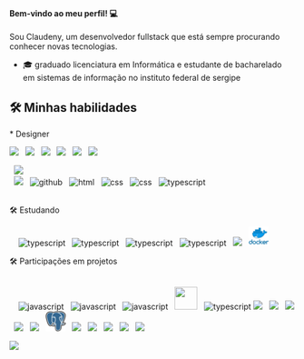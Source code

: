 #### Bem-vindo ao meu perfil! :computer:
Sou Claudeny, um desenvolvedor fullstack que está sempre procurando conhecer novas tecnologias.
- :mortar_board: graduado licenciatura em Informática e estudante de bacharelado em sistemas de informação no instituto federal de sergipe
## 🛠  Minhas habilidades
<p>
 * Designer
 
</p>
<p>  
<img src="https://cdn.jsdelivr.net/gh/devicons/devicon/icons/premierepro/premierepro-original.svg" height="35px" />   
 &nbsp; 
<img src="https://cdn.jsdelivr.net/gh/devicons/devicon/icons/aftereffects/aftereffects-original.svg" height="35px" />  
&nbsp;  
<img src="https://ioiodesign.com/wp-content/uploads/2020/10/Photoshop-logo.png" height="35px" />    
&nbsp;
<img src="https://img1.gratispng.com/20180415/pjw/kisspng-adobe-xd-user-interface-design-computer-icons-adob-adobe-5ad2fa7cce9f02.2569342615237761248463.jpg" height="35px" /> 
 &nbsp; 
<img src="https://encrypted-tbn0.gstatic.com/images?q=tbn:ANd9GcToorQQ_89Xr-HfATVDtx7yPXTJ3yO2LkU2LJLwHe3yhZUh5tsQIewGsGjXTUdVdVhaWwY&usqp=CAU" height="35px" /> 
&nbsp;
<img src="https://www.adobe.com/content/dam/cc/icons/illustrator.svg" height="35px" />    
 
&nbsp;
<img src="https://www.coreldraw.com/static/cdgs/product_content/cdgs/2019/boxshot-coreldraw-upgrade-program-2019.png" height="35px" />   
&nbsp;
<img src="https://seeklogo.com/images/F/figma-logo-E4E21D3AEA-seeklogo.com.png" height="35px" />
&nbsp;
<img src="https://cdn.icon-icons.com/icons2/936/PNG/512/github-logo_icon-icons.com_73546.png" alt="github" width="40" height="40" style="max-width:100%;"></img>
&nbsp;
<img src="https://cdn.icon-icons.com/icons2/2415/PNG/512/html_original_wordmark_logo_icon_146478.png" alt="html" width="40" height="40" style="max-width:100%;"></img>
&nbsp;
<img src="https://cdn.icon-icons.com/icons2/2107/PNG/512/file_type_css_icon_130661.png" alt="css" width="40" height="40" style="max-width:100%;"></img>
&nbsp;
<img src="https://cdn.jsdelivr.net/gh/devicons/devicon/icons/bootstrap/bootstrap-plain.svg" alt="css" width="40" height="40" style="max-width:100%;"></img>
&nbsp;
<img src="https://cdn.icon-icons.com/icons2/2107/PNG/512/file_type_typescript_official_icon_130107.png" alt="typescript" width="40" height="40" style="max-width:100%;"></img>
&nbsp;
</p>
</br>
🛠 Estudando
<p>
&nbsp;
&nbsp;
 <img src="https://image.flaticon.com/icons/png/512/226/226777.png" alt="typescript" width="40" height="40" style="max-width:100%;"></img> 
&nbsp;
<img src="https://cdn.jsdelivr.net/gh/devicons/devicon/icons/csharp/csharp-original.svg" alt="typescript" width="40" height="40" style="max-width:100%;"></img> 
&nbsp;
<img src="https://cdn.icon-icons.com/icons2/2415/PNG/512/dot_net_original_logo_icon_146546.png" alt="typescript" width="40" height="40" style="max-width:100%;"></img>
&nbsp;
<img src="https://cdn.jsdelivr.net/gh/devicons/devicon/icons/dotnetcore/dotnetcore-original.svg" alt="typescript" width="40" height="40" style="max-width:100%;"></img>
 &nbsp;
<img src="https://img.icons8.com/color/452/microsoft-sql-server.png" height="35px" />   
 &nbsp;
 <img src="https://raw.githubusercontent.com/github/explore/80688e429a7d4ef2fca1e82350fe8e3517d3494d/topics/docker/docker.png" height="35px"/>
&nbsp;
</p>
🛠 Participações em projetos
<p>
</br>
&nbsp;
&nbsp;
<img src="https://cdn.icon-icons.com/icons2/2108/PNG/512/javascript_icon_130900.png" alt="javascript" width="40" height="40" style="max-width:100%;"></img>
&nbsp;
<img src="https://cdn.jsdelivr.net/gh/devicons/devicon/icons/nodejs/nodejs-original.svg" alt="javascript" width="40" height="40" style="max-width:100%;"></img>
&nbsp;
<img src="https://cdn.jsdelivr.net/gh/devicons/devicon/icons/angularjs/angularjs-original.svg" alt="javascript" width="40" height="40" style="max-width:100%;"></img>
&nbsp;
<img src="https://cdn.icon-icons.com/icons2/2415/PNG/128/java_original_logo_icon_146458.png" width="40" height="40" style="max-width:100%;"></img>
&nbsp;
<img src="https://cdn.jsdelivr.net/gh/devicons/devicon/icons/spring/spring-original.svg" alt="typescript" width="40" height="40" style="max-width:100%;"></img>
<img src="https://cdn.jsdelivr.net/gh/devicons/devicon/icons/amazonwebservices/amazonwebservices-original.svg" height="35px"/>  
 &nbsp;
<img src="https://cdn.icon-icons.com/icons2/2699/PNG/512/microsoft_azure_logo_icon_170956.png" height="35px"/>
 &nbsp;
<img src="https://appmasters.io/static/react-47ce6e77f039020ee2e76a10c1e988e9.png" height="35px"/> 
&nbsp;
<img src="https://www.mysql.com/common/logos/logo-mysql-170x115.png" height="35px"/>
&nbsp;
<img src="https://img.icons8.com/color/452/mongodb.png" height="35px"/>
&nbsp;
<img src="https://raw.githubusercontent.com/github/explore/80688e429a7d4ef2fca1e82350fe8e3517d3494d/topics/postgresql/postgresql.png" height="35px"/> 
&nbsp;
<img src="https://img.icons8.com/color/452/firebase.png" height="35px" />   
&nbsp;
<img src="https://cdn.icon-icons.com/icons2/2415/PNG/512/c_original_logo_icon_146611.png" height="35px" /> 
&nbsp;
<img src="https://cdn.jsdelivr.net/gh/devicons/devicon/icons/tensorflow/tensorflow-original.svg" height="35px" /> 
&nbsp;
<img src="https://cdn.jsdelivr.net/gh/devicons/devicon/icons/arduino/arduino-original.svg" height="35px" /> 
&nbsp;
<img src="https://cdn.jsdelivr.net/gh/devicons/devicon/icons/raspberrypi/raspberrypi-original.svg" height="35px" />
</p>


<img src= https://static.wixstatic.com/media/01151f_46f79bda561542528507d736fc34b970~mv2.gif></img>

